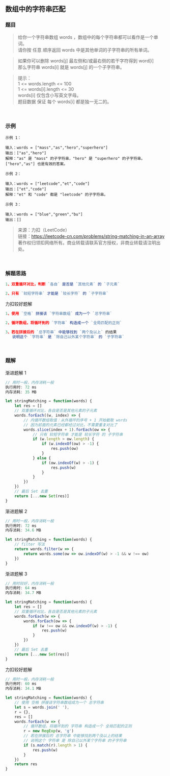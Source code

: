 ## 数组中的字符串匹配

### 题目

>给你一个字符串数组 words ，数组中的每个字符串都可以看作是一个单词。<br>
请你按 任意 顺序返回 words 中是其他单词的子字符串的所有单词。

>如果你可以删除 words[j] 最左侧和/或最右侧的若干字符得到 word[i] <br>
那么字符串 words[i] 就是 words[j] 的一个子字符串。

>提示：<br>
1 <= words.length <= 100<br>
1 <= words[i].length <= 30<br>
words[i] 仅包含小写英文字母。<br>
题目数据 保证 每个 words[i] 都是独一无二的。

<br>

### 示例
```
示例 1：

输入：words = ["mass","as","hero","superhero"]
输出：["as","hero"]
解释："as" 是 "mass" 的子字符串，"hero" 是 "superhero" 的子字符串。
["hero","as"] 也是有效的答案。
```

```
示例 2：

输入：words = ["leetcode","et","code"]
输出：["et","code"]
解释："et" 和 "code" 都是 "leetcode" 的子字符串。
```

```
示例 3：

输入：words = ["blue","green","bu"]
输出：[]
```

>来源：力扣（LeetCode）<br>
链接：https://leetcode-cn.com/problems/string-matching-in-an-array<br>
著作权归领扣网络所有。商业转载请联系官方授权，非商业转载请注明出处。

<br>

### 解题思路
```javascript
1、双重循环对比，判断 `各自` 是否是 `其他元素` 的 `子元素`

2、只有 `较短字符串` 才能是 `较长字符` 的 `子字符串`
```

力扣较好题解
```javascript
1、使用 `空格` 拼接该 `字符串数组` 成为一个 `总字符串`

2、循环数组，将循环到的 `字符串` 构造成一个 `全局匹配的正则`

3、若在拼接后的 `总字符串` 中能够找到 `两个及以上` 的结果
   说明这个 `字符串` 是 `除自己以外某个字符串` 的 `子字符串`
```
<br>

### 题解
渐进题解 1
```javascript
// 用时一般，内存消耗一般
执行用时: 72 ms
内存消耗: 35 MB

let stringMatching = function(words) {
    let res = []
    // 双重循环对比，各自是否是其他元素的子元素
    words.forEach((w, index) => {
        // 内循环数组取值：从外循环的序号 + 1 开始截取 words
        // 因为前面的元素已经都经过对比，不需要重复对比了
        words.slice(index + 1).forEach(ow => {
            // 只有 较短字符串 才能是 较长字符 的 子字符串
            if (w.length > ow.length) {
                if (w.indexOf(ow) > -1) {
                    res.push(ow)
                }
            } else {
                if (ow.indexOf(w) > -1) {
                    res.push(w)
                }
            }
        })
    })
    // 最后 Set 去重
    return [...new Set(res)]
}
```

渐进题解 2
```javascript
// 用时一般，内存消耗一般
执行用时: 72 ms
内存消耗: 34.6 MB

let stringMatching = function(words) {
    // filter 写法
    return words.filter(w => {
        return words.some(ow => ow.indexOf(w) > -1 && w !== ow) 
    })
}
```

渐进题解 3
```javascript
// 用时较好，内存消耗一般
执行用时: 64 ms
内存消耗: 34.7 MB

let stringMatching = function(words) {
    let res = []
    // 双重循环对比，各自是否是其他元素的子元素
    words.forEach(w => {
        words.forEach(ow => {
            if (w !== ow && ow.indexOf(w) > -1) {
                res.push(w)
            }
        })
    })
    // 最后 Set 去重
    return [...new Set(res)]
}
```

力扣较好题解
```javascript
// 用时一般，内存消耗一般
执行用时: 60 ms
内存消耗: 34.1 MB

let stringMatching = function(words) {
    // 使用 空格 拼接该字符串数组成为一个 总字符串
    let s = words.join(' '),
    r = {},
    res = []
    words.forEach(w => {
        // 循环数组，将循环到的 字符串 构造成一个 全局匹配的正则
        r = new RegExp(w, 'g')
        // 若在拼接后的 总字符串 中能够找到两个及以上的结果
        // 说明这个 字符串 是 除自己以外某个字符串 的子字符串
        if (s.match(r).length > 1) {
            res.push(w)
        }
    })
    return res
}
```
<br>
